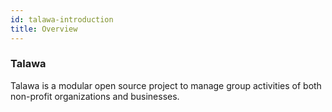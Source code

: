```yaml
---
id: talawa-introduction
title: Overview
---
```


### Talawa

Talawa is a modular open source project to manage group activities of both non-profit organizations and businesses.
